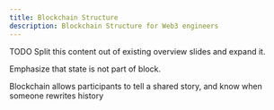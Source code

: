 ```yaml
---
title: Blockchain Structure
description: Blockchain Structure for Web3 engineers
---
```


TODO Split this content out of existing overview slides and expand it.

Emphasize that state is not part of block.

Blockchain allows participants to tell a shared story, and know when someone rewrites history